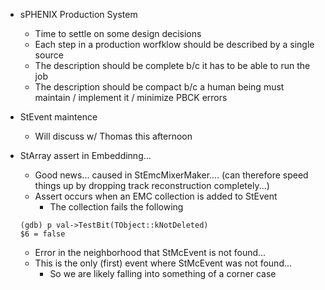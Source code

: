 - sPHENIX Production System
	- Time to settle on some design decisions
	- Each step in a production worfklow should be described by a single source
	- The description should be complete b/c it has to be able to run the job
	- The description should be compact b/c a human being must maintain / implement it / minimize PBCK errors 

- StEvent maintence 
	- Will discuss w/ Thomas this afternoon


- StArray assert in Embeddinng...
	- Good news... caused in StEmcMixerMaker.... (can therefore speed things up by dropping track reconstruction completely...)
	- Assert occurs when an EMC collection is added to StEvent
		- The collection fails the following
	
	```
	(gdb) p val->TestBit(TObject::kNotDeleted)                           $6 = false   
	```
 
	- Error in the neighborhood that StMcEvent is not found...
	- This is the only (first) event where StMcEvent was not found...
		- So we are likely falling into something of a corner case